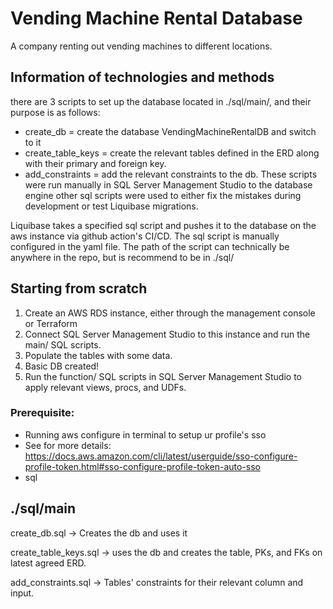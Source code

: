 # Vending Machine Rental Database
A company renting out vending machines to different locations.

## Information of technologies and methods

there are 3 scripts to set up the database located in ./sql/main/, and their purpose is as follows:
- create_db = create the database VendingMachineRentalDB and switch to it
- create_table_keys = create the relevant tables defined in the ERD along with their primary and foreign key.
- add_constraints = add the relevant constraints to the db.
These scripts were run manually in SQL Server Management Studio to the database engine 
other sql scripts were used to either fix the mistakes during development or test Liquibase migrations. 

Liquibase takes a specified sql script and pushes it to the database on the aws instance via github action's CI/CD.
The sql script is manually configured in the yaml file. The path of the script can technically be anywhere in the repo, but is recommend to be in ./sql/

## Starting from scratch
1. Create an AWS RDS instance, either through the management console or Terraform
2. Connect SQL Server Management Studio to this instance and run the main/ SQL scripts.
3. Populate the tables with some data.
4. Basic DB created!
5. Run the function/ SQL scripts in SQL Server Management Studio to apply relevant views, procs, and UDFs.
### Prerequisite:
* Running aws configure in terminal to setup ur profile's sso
* See for more details: https://docs.aws.amazon.com/cli/latest/userguide/sso-configure-profile-token.html#sso-configure-profile-token-auto-sso
* sql

## ./sql/main
create_db.sql -> Creates the db and uses it

create_table_keys.sql -> uses the db and creates the table, PKs, and FKs on latest agreed ERD.

add_constraints.sql -> Tables' constraints for their relevant column and input.
